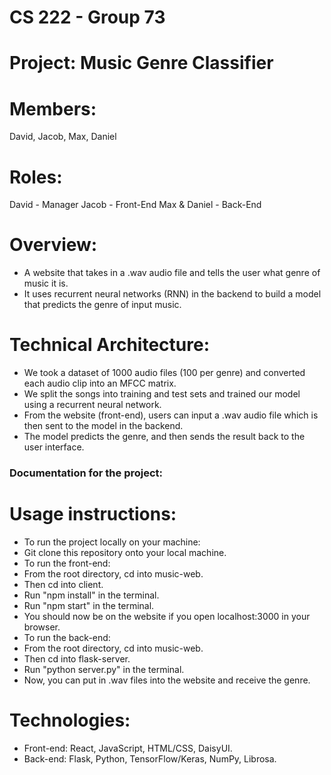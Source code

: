 # CS 222 - Group 73
# Project: Music Genre Classifier

# Members:
David, Jacob, Max, Daniel

# Roles:
David - Manager
Jacob - Front-End
Max & Daniel - Back-End

# Overview:
- A website that takes in a .wav audio file and tells the user what genre of music it is.
- It uses recurrent neural networks (RNN) in the backend to build a model that predicts the genre of input music.

# Technical Architecture:
- We took a dataset of 1000 audio files (100 per genre) and converted each audio clip into an MFCC matrix.
- We split the songs into training and test sets and trained our model using a recurrent neural network.
- From the website (front-end), users can input a .wav audio file which is then sent to the model in the backend.
- The model predicts the genre, and then sends the result back to the user interface.

### Documentation for the project:
# Usage instructions:

- To run the project locally on your machine:
- Git clone this repository onto your local machine.
- To run the front-end:
- From the root directory, cd into music-web.
- Then cd into client.
- Run "npm install" in the terminal.
- Run "npm start" in the terminal.
- You should now be on the website if you open localhost:3000 in your browser.
- To run the back-end:
- From the root directory, cd into music-web.
- Then cd into flask-server.
- Run "python server.py" in the terminal.
- Now, you can put in .wav files into the website and receive the genre.

# Technologies:
- Front-end: React, JavaScript, HTML/CSS, DaisyUI.
- Back-end: Flask, Python, TensorFlow/Keras, NumPy, Librosa.
